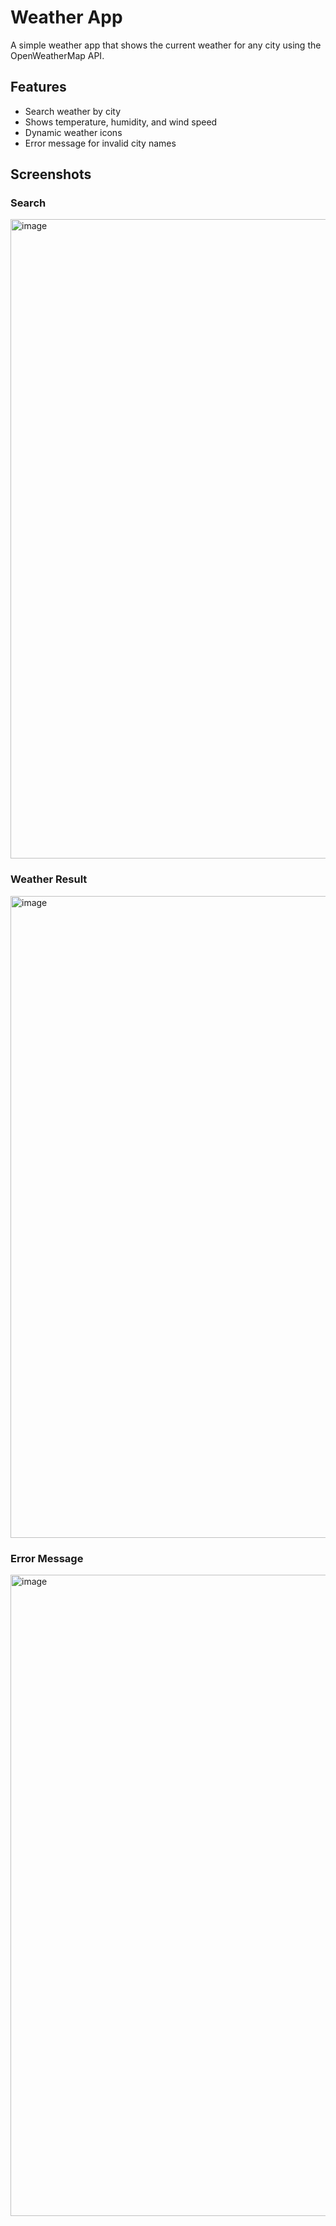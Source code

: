 # Weather App

A simple weather app that shows the current weather for any city using the OpenWeatherMap API.

## Features
- Search weather by city
- Shows temperature, humidity, and wind speed
- Dynamic weather icons
- Error message for invalid city names

## Screenshots
### Search
<img width="1917" height="1023" alt="image" src="https://github.com/user-attachments/assets/935edf6b-e6b1-4e0f-9dd9-480fcdd509f4" />

### Weather Result
<img width="1917" height="1027" alt="image" src="https://github.com/user-attachments/assets/f80e0ccc-c542-48c4-9696-2b0fd306daa9" />

### Error Message
<img width="1918" height="1026" alt="image" src="https://github.com/user-attachments/assets/8450ae72-f0f7-4553-a950-8905c1e34bbf" />

